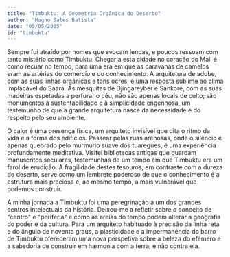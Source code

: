```yaml
---
title: "Timbuktu: A Geometria Orgânica do Deserto"
author: "Magno Sales Batista"
date: "05/05/2005"
id: "timbuktu"
---
```


Sempre fui atraído por nomes que evocam lendas, e poucos ressoam com tanto mistério como Timbuktu. Chegar a esta cidade no coração do Mali é como recuar no tempo, para uma era em que as caravanas de camelos eram as artérias do comércio e do conhecimento. A arquitetura de adobe, com as suas linhas orgânicas e tons ocres, é uma resposta sublime ao clima implacável do Saara. As mesquitas de Djingareyber e Sankore, com as suas madeiras espetadas a perfurar o céu, não são apenas locais de culto; são monumentos à sustentabilidade e à simplicidade engenhosa, um testemunho de que a grande arquitetura nasce da necessidade e do respeito pelo seu ambiente.

O calor é uma presença física, um arquiteto invisível que dita o ritmo da vida e a forma dos edifícios. Passear pelas ruas arenosas, onde o silêncio é apenas quebrado pelo murmúrio suave dos tuaregues, é uma experiência profundamente meditativa. Visitei bibliotecas antigas que guardam manuscritos seculares, testemunhas de um tempo em que Timbuktu era um farol de erudição. A fragilidade destes tesouros, em contraste com a dureza do deserto, serve como um lembrete poderoso de que o conhecimento é a estrutura mais preciosa e, ao mesmo tempo, a mais vulnerável que podemos construir.

A minha jornada a Timbuktu foi uma peregrinação a um dos grandes centros intelectuais da história. Deixou-me a refletir sobre o conceito de "centro" e "periferia" e como as areias do tempo podem alterar a geografia do poder e da cultura. Para um arquiteto habituado à precisão da linha reta e do ângulo de noventa graus, a plasticidade e a impermanência do barro de Timbuktu ofereceram uma nova perspetiva sobre a beleza do efémero e a sabedoria de construir em harmonia com a terra, e não contra ela.